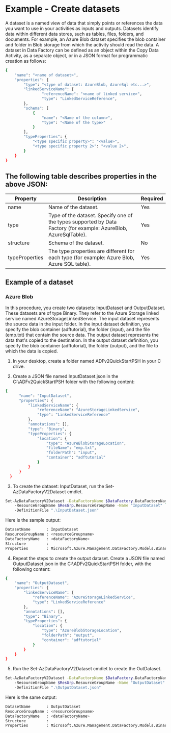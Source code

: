 # Example - Create datasets

A dataset is a named view of data that simply points or references the data you want to use in your activities as inputs and outputs. Datasets identify data within different data stores, such as tables, files, folders, and documents. For example, an Azure Blob dataset specifies the blob container and folder in Blob storage from which the activity should read the data.
A dataset in Data Factory can be defined as an object within the Copy Data Activity, as a separate object, or in a JSON format for programmatic creation as follows:


```bash
{
    "name": "<name of dataset>",
    "properties": {
        "type": "<type of dataset: AzureBlob, AzureSql etc...>",
        "linkedServiceName": {
                "referenceName": "<name of linked service>",
                "type": "LinkedServiceReference",
        },
        "schema": [
            {
                "name": "<Name of the column>",
                "type": "<Name of the type>"
            }
        ],
        "typeProperties": {
            "<type specific property>": "<value>",
            "<type specific property 2>": "<value 2>",
        }
    }
}
```
## The following table describes properties in the above JSON:

| Property         | Description                                               | Required |
|------------------|-----------------------------------------------------------|----------|
| name             | Name of the dataset.                                      | Yes      |
| type             | Type of the dataset. Specify one of the types supported by Data Factory (for example: AzureBlob, AzureSqlTable). | Yes      |
| structure        | Schema of the dataset.                                    | No       |
| typeProperties   | The type properties are different for each type (for example: Azure Blob, Azure SQL table). | Yes      |

##  Example of a dataset
### Azure Blob
In this procedure, you create two datasets: InputDataset and OutputDataset. These datasets are of type Binary. They refer to the Azure Storage linked service named AzureStorageLinkedService. The input dataset represents the source data in the input folder. In the input dataset definition, you specify the blob container (adftutorial), the folder (input), and the file (emp.txt) that contain the source data. The output dataset represents the data that's copied to the destination. In the output dataset definition, you specify the blob container (adftutorial), the folder (output), and the file to which the data is copied.

1. In your desktop, create a folder named ADFv2QuickStartPSH in your C drive.

2. Create a JSON file named InputDataset.json in the C:\ADFv2QuickStartPSH folder with the following content:


```bash
{
      "name": "InputDataset",
      "properties": {
          "linkedServiceName": {
              "referenceName": "AzureStorageLinkedService",
              "type": "LinkedServiceReference"
          },
          "annotations": [],
          "type": "Binary",
          "typeProperties": {
              "location": {
                  "type": "AzureBlobStorageLocation",
                  "fileName": "emp.txt",
                  "folderPath": "input",
                  "container": "adftutorial"
              }
          }
      }
  }
```
3. To create the dataset: InputDataset, run the Set-AzDataFactoryV2Dataset cmdlet. 
```bash
Set-AzDataFactoryV2Dataset -DataFactoryName $DataFactory.DataFactoryName `
    -ResourceGroupName $ResGrp.ResourceGroupName -Name "InputDataset" `
    -DefinitionFile ".\InputDataset.json"
```

Here is the sample output:

```bash
DatasetName       : InputDataset
ResourceGroupName : <resourceGroupname>
DataFactoryName   : <dataFactoryName>
Structure         :
Properties        : Microsoft.Azure.Management.DataFactory.Models.BinaryDataset
```
4. Repeat the steps to create the output dataset. Create a JSON file named OutputDataset.json in the C:\ADFv2QuickStartPSH folder, with the following content:

```bash
{
    "name": "OutputDataset",
    "properties": {
        "linkedServiceName": {
            "referenceName": "AzureStorageLinkedService",
            "type": "LinkedServiceReference"
        },
        "annotations": [],
        "type": "Binary",
        "typeProperties": {
            "location": {
                "type": "AzureBlobStorageLocation",
                "folderPath": "output",
                "container": "adftutorial"
            }
        }
    }
}
```

5. Run the Set-AzDataFactoryV2Dataset cmdlet to create the OutDataset.

```bash
Set-AzDataFactoryV2Dataset -DataFactoryName $DataFactory.DataFactoryName `
    -ResourceGroupName $ResGrp.ResourceGroupName -Name "OutputDataset" `
    -DefinitionFile ".\OutputDataset.json"
```

Here is the same output:
```bash
DatasetName       : OutputDataset
ResourceGroupName : <resourceGroupname>
DataFactoryName   : <dataFactoryName>
Structure         :
Properties        : Microsoft.Azure.Management.DataFactory.Models.BinaryDataset
```